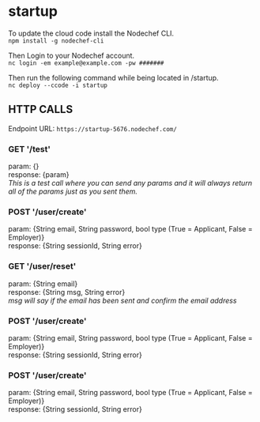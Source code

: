 # startup
To update the cloud code install the Nodechef CLI.  
`npm install -g nodechef-cli`
  
Then Login to your Nodechef account.  
`nc login -em example@example.com -pw #######`  
  
Then run the following command while being located in /startup.  
`nc deploy --ccode -i startup`
  
## **HTTP CALLS**

Endpoint URL: `https://startup-5676.nodechef.com/`  

### GET '/test'  
param: {}  
response: {param}  
*This is a test call where you can send any params and it will always return all of the params just as you sent them.*


### POST '/user/create'  
param: {String email, String password, bool type (True = Applicant, False = Employer)}  
response: {String sessionId, String error}  


### GET '/user/reset'  
param: {String email}  
response: {String msg, String error}  
*msg will say if the email has been sent and confirm the email address*


### POST '/user/create'  
param: {String email, String password, bool type (True = Applicant, False = Employer)}  
response: {String sessionId, String error} 


### POST '/user/create'  
param: {String email, String password, bool type (True = Applicant, False = Employer)}  
response: {String sessionId, String error} 
